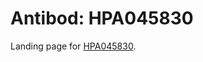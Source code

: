 # Antibod: HPA045830


    


Landing page for [HPA045830](http://www.proteinatlas.org/search/HPA045830).
